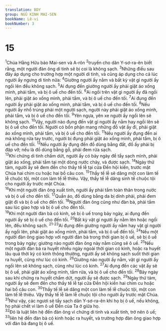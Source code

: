```yaml
---
translation: BDY
group: NGŨ KINH MAI-SEN
bookName: Lê-vi 
bookNumber: 3
---
```


<div class="title"><h1>15</h1></div>
<span class="verse le_15_1"><sup>1</sup>Chúa Hằng Hữu bảo Mai-sen và A-rôn </span>
<span class="verse le_15_2"><sup>2</sup>truyền cho dân Y-sơ-ra-ên biết rằng, một người đàn ông di tinh sẽ bị coi là không sạch. </span>
<span class="verse le_15_3"><sup>3</sup>Những điều sau đây áp dụng cho trường hợp một người di tinh, và cũng áp dụng cho cả lúc người ấy ngưng di tinh nữa: </span>
<span class="verse le_15_4"><sup>4</sup>Giường người ấy nằm và bất kỳ vật gì người ấy ngồi lên đều không sạch. </span>
<span class="verse le_15_5"><sup>5</sup>Ai đụng đến giường người ấy phải giặt áo xống mình, phải tắm, và bị ô uế cho đến tối. </span>
<span class="verse le_15_6"><sup>6</sup>Ai ngồi trên vật gì người ấy đã ngồi lên, phải giặt áo xống mình, phải tắm, và bị ô uế cho đến tối. </span>
<span class="verse le_15_7"><sup>7</sup>Ai đụng đến người ấy phải giặt áo xống mình, phải tắm, và bị ô uế cho đến tối. </span>
<span class="verse le_15_8"><sup>8</sup>Nếu người ấy nhổ trúng phải một người sạch, người này phải giặt áo xống mình, phải tắm, và bị ô uế cho đến tối. </span>
<span class="verse le_15_9"><sup>9</sup>Yên ngựa, yên xe người ấy ngồi lên sẽ không sạch. </span>
<span class="verse le_15_10"><sup>10</sup>Vậy, người nào đụng đến vật gì người ấy nằm hay ngồi lên sẽ bị ô uế cho đến tối. Người có bổn phận mang những đồ vật ấy đi, phải giặt áo xống mình, phải tắm, và bị ô uế cho đến tối. </span>
<span class="verse le_15_11"><sup>11</sup>Nếu người ấy đụng đến ai mà không rửa tay trước, người bị đụng phải giặt áo xống mình, phải tắm, bị ô uế cho đến tối. </span>
<span class="verse le_15_12"><sup>12</sup>Nếu người ấy đụng đến đồ dùng bằng đất, đồ ấy phải bị đập vỡ; nếu là đồ dùng bằng gỗ, phải đem rửa sạch.<br/></span>
<span class="verse le_15_13"><sup>13</sup>Khi chứng di tinh chấm dứt, người ấy có bảy ngày để tẩy sạch mình, phải giặt áo xống, phải tắm tại một dòng nước chảy, và được sạch. </span>
<span class="verse le_15_14"><sup>14</sup>Ngày thứ tám, người ấy sẽ đem đến cho thầy tế lễ tại cửa Đền hội kiến, trước mặt Chúa hai chim cu hoặc hai bồ câu con. </span>
<span class="verse le_15_15"><sup>15</sup>Thầy tế lễ sẽ dâng một con làm tế lễ chuộc tội, một con làm tế lễ thiêu. Vậy, thầy tế lễ dâng sinh tế chuộc tội cho người ấy trước mặt Chúa.<br/></span>
<span class="verse le_15_16"><sup>16</sup>Khi một người đàn ông xuất tinh, người ấy phải tắm toàn thân trong nước và bị ô uế cho đến tối. </span>
<span class="verse le_15_17"><sup>17</sup>Quần áo, đồ dùng bằng da bị dính phải, phải đem giặt đi và bị ô uế cho đến tối. </span>
<span class="verse le_15_18"><sup>18</sup>Người đàn ông cũng như đàn bà, phải tắm sau lúc giao hợp và bị ô uế cho đến tối.<br/></span>
<span class="verse le_15_19"><sup>19</sup>Khi một người đàn bà có kinh, sẽ bị ô uế trong bảy ngày, ai đụng đến người ấy sẽ bị ô uế cho đến tối. </span>
<span class="verse le_15_20"><sup>20</sup>Bất kỳ vật gì người ấy nằm lên hoặc ngồi lên, đều không sạch. </span>
<span class="verse le_15_21 le_15_22 le_15_23"><sup>21-23</sup>Ai đụng đến giường người ấy nằm hay vật gì người ấy ngồi lên, phải giặt áo xống mình, phải tắm, và bị ô uế đến tối. </span>
<span class="verse le_15_24"><sup>24</sup>Nếu một người đàn ông giao hợp với người đàn bà trong thời gian bị ô uế, sẽ bị ô uế trong bảy ngày; giường nào người đàn ông này nằm cũng sẽ ô uế. </span>
<span class="verse le_15_25"><sup>25</sup>Nếu một người đàn bà ra huyết nhiều ngày ngoài thời gian có kinh, hoặc ra huyết lâu quá thời kỳ có kinh thông thường, người ấy sẽ không sạch suốt thời gian ra huyết, cũng như lúc có kinh. </span>
<span class="verse le_15_26"><sup>26</sup>Giường nào người ấy nằm, vật gì người ấy ngồi lên sẽ không sạch, cũng như lúc có kinh. </span>
<span class="verse le_15_27"><sup>27</sup>Ai đụng đến các vật ấy sẽ bị ô uế, phải giặt áo xống mình, tắm rửa, và bị ô uế cho đến tối. </span>
<span class="verse le_15_28"><sup>28</sup>Bảy ngày sau khi chứng ra huyết chấm dứt, người ấy sẽ được sạch. </span>
<span class="verse le_15_29"><sup>29</sup>Ngày thứ tám, người ấy sẽ đem đến cho thầy tế lễ tại cửa Đền hội kiến hai chim cu hoặc hai bồ câu con. </span>
<span class="verse le_15_30"><sup>30</sup>Thầy tế lễ sẽ dâng một con làm tế lễ chuộc tội, một con làm tế lễ thiêu. Vậy thầy tế lễ làm lễ chuộc tội cho người ấy trước mặt Chúa.<br/></span>
<span class="verse le_15_31"><sup>31</sup>Như vậy, các ngươi sẽ tẩy sạch dân Y-sơ-ra-ên khi họ bị ô uế, nếu không, họ phải chết vì làm ô uế Đền của Ta ở giữa họ.<br/></span>
<span class="verse le_15_32"><sup>32</sup>Đó là luật liên hệ đến đàn ông vì chứng di tinh và xuất tinh, trở nên ô uế; </span>
<span class="verse le_15_33"><sup>33</sup>liên hệ đến đàn bà có kinh hoặc ra huyết, và trường hợp đàn ông giao hợp với đàn bà đang bị ô uế.</span>
